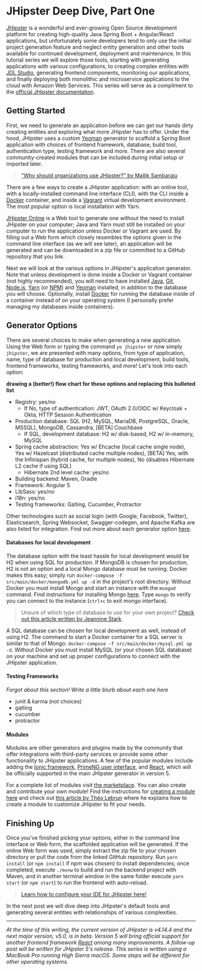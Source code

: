 # JHipster Deep Dive, Part One

[JHipster](https://www.jhipster.tech/) is a wonderful and ever-growing Open Source development platform for creating high-quality Java Spring Boot + Angular/React applications, but unfortunately some developers tend to only use the initial project generation feature and neglect entity generation and other tools available for continued development, deployment and maintenance. In this tutorial series we will explore those tools, starting with generating applications with various configurations, to creating complex entities with [JDL Studio](https://start.jhipster.tech/jdl-studio/), generating frontend components, monitoring our applications, and finally deploying both monolithic and microservice applications to the cloud with Amazon Web Services. This series will serve as a compliment to the [official JHipster documentation](https://www.jhipster.tech/).

## Getting Started

First, we need to generate an application before we can get our hands dirty creating entities and exploring what more JHipster has to offer. Under the hood, JHipster uses a custom [Yeoman](http://yeoman.io/) generator to scaffold a Spring Boot application with choices of frontend framework, database, build tool, authentication type, testing framework and more. There are also several community-created modules that can be included during initial setup or imported later.

> ["Why should organizations use JHipster?" by Mallik Sambaraju ](https://blog.ippon.tech/use-of-jhipster-in-organizations/)

There are a few ways to create a JHipster application: with an online tool, with a locally-installed command line interface (CLI), with the CLI inside a [Docker](https://www.docker.com/) container, and inside a [Vagrant](https://www.vagrantup.com/) virtual development environment. The most popular option is local installation with Yarn.

[JHipster Online](https://start.jhipster.tech/) is a Web tool to generate one without the need to install JHipster on your computer; Java and Yarn must still be installed on your computer to run the application unless Docker or Vagrant are used. By filling out a Web form which closely resembles the options given in the command line interface (as we will see later), an application will be generated and can be downloaded in a zip file or committed to a GitHub repository that you link.

Next we will look at the various options in JHipster's application generator. Note that unless development is done inside a Docker or Vagrant container (not highly recommended), you will need to have installed [Java](http://www.oracle.com/technetwork/java/javase/downloads/index.html), [Git](https://git-scm.com/downloads), [Node.js](https://nodejs.org/en/download/), [Yarn](https://yarnpkg.com/en/) (or [NPM](https://www.npmjs.com/get-npm)) and [Yeoman](http://yeoman.io/) installed, in addition to the database you will choose. Optionally, install [Docker](https://docs.docker.com/install/) for running the database inside of a container instead of on your operating system (I personally prefer managing my databases inside containers).

## Generator Options
There are several choices to make when generating a new application. Using the Web form or typing the command `yo jhipster` or now simply `jhipster`, we are presented with many options, from type of application, name, type of database for production and local development, build tools, frontend frameworks, testing frameworks, and more! Let's look into each option:

**drawing a (better!) flow chart for these options and replacing this bulleted list**
- Registry: yes/no
    - If No, type of authentication: JWT, OAuth 2.0/OIDC w/ Keycloak + Okta, HTTP Session Authentication
- Production database: SQL (H2, MySQL, MariaDB, PostgreSQL, Oracle, MSSQL), MongoDB, Cassandra, [BETA] Couchbase
    - If SQL, development database: H2 w/ disk-based, H2 w/ in-memory, MySQL
- Spring cache abstraction: Yes w/ Ehcache (local cache single node), Yes w/ Hazelcast (distributed cache multiple nodes), [BETA] Yes, with the Infinispan (hybrid cache, for multiple nodes), No (disables Hibernate L2 cache if using SQL)
    - Hibernate 2nd level cache: yes/no
- Building backend: Maven, Gradle
- Framework: Angular 5
- LibSass: yes/no
- i18n: yes/no
- Testing frameworks: Gatling, Cucumber, Protractor

Other technologies such as social login (with Google, Facebook, Twitter), Elasticsearch, Spring Websocket, Swagger-codegen, and Apache Kafka are also listed for integration. Find out more about each generator option [here](https://www.jhipster.tech/creating-an-app/#2).

#### Databases for local development
The database option with the least hassle for local development would be H2 when using SQL for production. If MongoDB is chosen for production, H2 is not an option and a local Mongo database must be running. Docker makes this easy; simply run `docker-compose -f src/main/docker/mongodb.yml up -d` in the project's root directory. Without Docker you must install Mongo and start an instance with the `mongod` command. Find instructions for installing Mongo [here](https://docs.mongodb.com/manual/installation/#tutorial-installation). Type `mongo` to verify you can connect to the instance (`ctrl+c` to exit mongo interface).

> Unsure of which type of database to use for your own project? [Check out this article written by Jeannine Stark](https://blog.ippon.tech/use-cassandra-mongodb-hbase-accumulo-mysql/).

A SQL database can be chosen for local development as well, instead of using H2. The command to start a Docker container for a SQL server is similar to that of Mongo: `docker-compose -f src/main/docker/mysql.yml up -d`. Without Docker you must install MySQL (or your chosen SQL database) on your machine and set up proper configurations to connect with the JHipster application.

#### Testing Frameworks
*Forgot about this section! Write a little blurb about each one here*
- junit & karma (not choices)
- gatling
- cucumber
- protractor

#### Modules

Modules are other generators and plugins made by the community that offer integrations with third-party services or provide some other functionality to JHipster applications. A few of the popular modules include adding the [Ionic framework](https://ionicframework.com/), [PrimeNG user interface](https://www.primefaces.org/primeng/#/), and [React](https://reactjs.org/), which will be officially supported in the main JHipster generator in version 5.

For a complete list of modules visit [the marketplace](https://www.jhipster.tech/modules/marketplace/#/list). You can also create and contribute your own module! Find the instructions for [creating a module here](https://www.jhipster.tech/modules/creating-a-module/) and check out [this article by Théo Lebrun](https://blog.ippon.tech/how-to-efficiently-use-jhipster-in-your-company-2/) where he explains how to create a module to customize JHipster to fit your needs.

## Finishing Up
Once you've finished picking your options, either in the command line interface or Web form, the scaffolded application will be generated. If the online Web form was used, simply extract the zip file to your chosen directory or pull the code from the linked GitHub repository. Run `yarn install` (or `npm install` if npm was chosen) to install dependencies; once completed, execute `./mvnw` to build and run the backend project with Maven, and in another terminal window in the same folder execute `yarn start` (or `npm start`) to run the frontend with auto-reload.

> [Learn how to configure your IDE for JHipster here!](https://www.jhipster.tech/configuring-ide/)

In the next post we will dive deep into JHipster's default tools and generating several entities with relationships of various complexities.

---

*At the time of this writing, the current version of JHipster is v4.14.4 and the next major version, v5.0, is in beta. Version 5 will bring official support for another frontend framework [React](https://reactjs.org/) among many improvements. A follow-up post will be written for JHipster 5's release. This series is written using a MacBook Pro running High Sierra macOS. Some steps will be different for other operating systems.*
